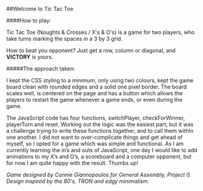 ##Welcome to Tic Tac Toe

####How to play:

Tic Tac Toe (Noughts & Crosses / X's & O's) is a game for two players, who take turns marking the spaces in a 3 by 3 grid.

How to beat you opponent? Just get a row, column or diagonal, and **VICTORY** is yours.


#####The approach taken:

I kept the CSS styling to a minimum, only using two colours, kept the game board clean with rounded edges and a solid one pixel border. The board scales well, is centered on the page and has a button which allows the players to restart the game whenever a game ends, or even during the game.

The JavaScript code has four functions, switchPlayer, checkForWinner, playerTurn and reset. Working out the logic was the easiest part, but it was a challenge trying to write these functions together, and to call them within one another. I did not want to over-complicate things and get ahead of myself, so I opted for a game which was simple and functional. As I am currently learning the in’s and outs of JavaScript, one day I would like to add animations to my X’s and O’s, a scoreboard and a computer opponent, but for now I am quite happy with the result. Thumbs up!

_Game designed by Connie Giannopoulos for General Assembly, Project 0._
_Design inspired by the 80's, TRON and edgy minimalism._